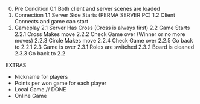 0. Pre Condition
	0.1 Both client and server scenes are loaded
1. Connection
	1.1 Server Side Starts (PERMA SERVER PC)
	1.2 Client Connects and game can start
2. Gameplay
	2.1 Server Has Cross (Cross is always first)
	2.2 Game Starts
		2.2.1 Cross Makes move
		2.2.2 Check Game over (Winner or no more moves)
		2.2.3 Circle Makes move
		2.2.4 Check Game over
		2.2.5 Go back to 2.2.1
	2.3 Game is over
		2.3.1 Roles are switched
		2.3.2 Board is cleaned
		2.3.3 Go back to 2.2

EXTRAS
- Nickname for players
- Points per won game for each player
- Local Game // DONE
- Online Game
